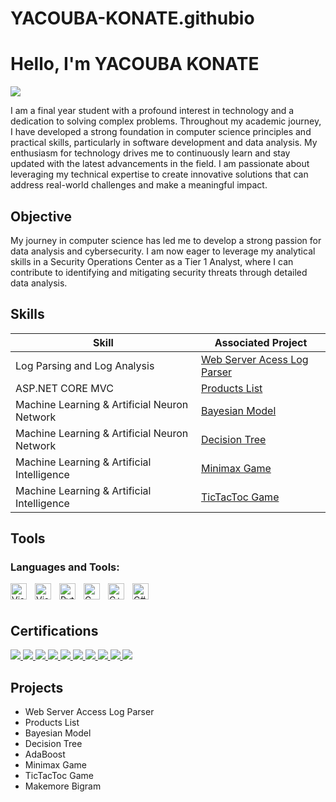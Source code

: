 # YACOUBA-KONATE.githubio
# Hello, I'm YACOUBA KONATE

<a href="https://linkedin.com/in/yacouba-konate-bb3676285/"><img src="https://img.shields.io/badge/-LinkedIn-0072b1?&style=for-the-badge&logo=linkedin&logoColor=white" /></a>

I am a final year student with a profound interest in technology and a dedication to solving complex problems. Throughout my academic journey, I have developed a strong foundation in computer science principles and practical skills, particularly in software development and data analysis. My enthusiasm for technology drives me to continuously learn and stay updated with the latest advancements in the field. I am passionate about leveraging my technical expertise to create innovative solutions that can address real-world challenges and make a meaningful impact.

## Objective

My journey in computer science has led me to develop a strong passion for data analysis and cybersecurity. I am now eager to leverage my analytical skills in a Security Operations Center as a Tier 1 Analyst, where I can contribute to identifying and mitigating security threats through detailed data analysis.

## Skills

| Skill                                         | Associated Project                                          |
|-----------------------------------------------|-------------------------------------------------------------|
| Log Parsing and Log Analysis                  | <a href="https://google.com">Web Server Acess Log Parser</a>|
| ASP.NET CORE MVC                              | <a href="https://google.com">Products List</a>|
| Machine Learning & Artificial Neuron Network  | <a href="https://google.com">Bayesian Model</a>|
| Machine Learning & Artificial Neuron Network  | <a href="https://google.com">Decision Tree</a>|
| Machine Learning & Artificial Intelligence    | <a href="https://google.com">Minimax Game</a>|
| Machine Learning & Artificial Intelligence    | <a href="https://google.com">TicTacToc Game</a>|

## Tools
### Languages and Tools:

[<img align="left" alt="Visual Studio Code" width="26px" src="https://cdn.jsdelivr.net/gh/devicons/devicon/icons/vscode/vscode-original.svg" style="padding-right:10px;" />](#)
[<img align="left" alt="Visual Studio" width="26px" src="https://cdn.jsdelivr.net/gh/devicons/devicon/icons/visualstudio/visualstudio-plain.svg" style="padding-right:10px;" />](#)
[<img align="left" alt="Python" width="26px" src="https://cdn.jsdelivr.net/gh/devicons/devicon/icons/python/python-original.svg" style="padding-right:10px;" />](#)
[<img align="left" alt="C" width="26px" src="https://cdn.jsdelivr.net/gh/devicons/devicon/icons/c/c-original.svg" style="padding-right:10px;" />](#)
[<img align="left" alt="C++" width="26px" src="https://cdn.jsdelivr.net/gh/devicons/devicon/icons/cplusplus/cplusplus-original.svg" style="padding-right:10px;" />](#)
[<img align="left" alt="C#" width="26px" src="https://cdn.jsdelivr.net/gh/devicons/devicon/icons/csharp/csharp-original.svg" style="padding-right:10px;" />](#)

<br />
<br />

## Certifications
<div>
  <a href="https://www.sololearn.com/certificates/CC-ENWJQ5VX">
    <img src="https://img.shields.io/badge/-PHP-HEX_COLOR_CODE?&style=for-the-badge&logo=sololearn&logoColor=white" />
  </a>
  <a href="https://www.sololearn.com/certificates/CC-7K0WN5RU">
    <img src="https://img.shields.io/badge/-JavaScript-F7DF1E?&style=for-the-badge&logo=sololearn&logoColor=white" />
  </a>
  <a href="https://www.sololearn.com/certificates/CT-SA2MEO8R">
    <img src="https://img.shields.io/badge/-C-3776AB?&style=for-the-badge&logo=sololearn&logoColor=white" />
  </a>
  <a href="https://www.sololearn.com/certificates/CT-SQNAUDZX">
    <img src="https://img.shields.io/badge/-Ruby-CC342D?&style=for-the-badge&logo=sololearn&logoColor=white" />
  </a>
  <a href="https://www.sololearn.com/certificates/CT-UWPWX9RH">
    <img src="https://img.shields.io/badge/-Python-3776AB?&style=for-the-badge&logo=sololearn&logoColor=white" />
  </a>
  <a href="https://www.sololearn.com/certificates/CC-KURDEYN4">
    <img src="https://img.shields.io/badge/-SQL-CC2927?&style=for-the-badge&logo=sololearn&logoColor=white" />
  </a>
  <a href="https://www.sololearn.com/certificates/CC-LQILWL1Z">
    <img src="https://img.shields.io/badge/-Coding For Data-0095D5?&style=for-the-badge&logo=sololearn&logoColor=white" />
  </a>
  <a href="https://www.sololearn.com/certificates/CC-LQILWL1Z">
    <img src="https://img.shields.io/badge/-Kotlin-0095D5?&style=for-the-badge&logo=sololearn&logoColor=white" />
  </a>
  <a href="https://www.sololearn.com/certificates/CC-LQILWL1Z">
     <img src="https://img.shields.io/badge/-Statistics Fundenmentals-1E90FF?&style=for-the-badge&logo=CFI&logoColor=white" />
  </a>
 <a href="https://www.sololearn.com/certificates/CC-LQILWL1Z">
     <img src="https://img.shields.io/badge/-Excel Fundenmentals Formulas for Finance-1E90FF?&style=for-the-badge&logo=CFI&logoColor=white" />
  </a>
</div>

## Projects
- Web Server Access Log Parser
- Products List
- Bayesian Model
- Decision Tree
- AdaBoost
- Minimax Game
- TicTacToc Game
- Makemore Bigram
